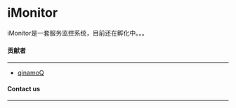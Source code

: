 # iMonitor

iMonitor是一套服务监控系统，目前还在孵化中。。。

#### 贡献者

---

- [qinamoQ](https://github.com/qianmoQ)

#### Contact us

---

